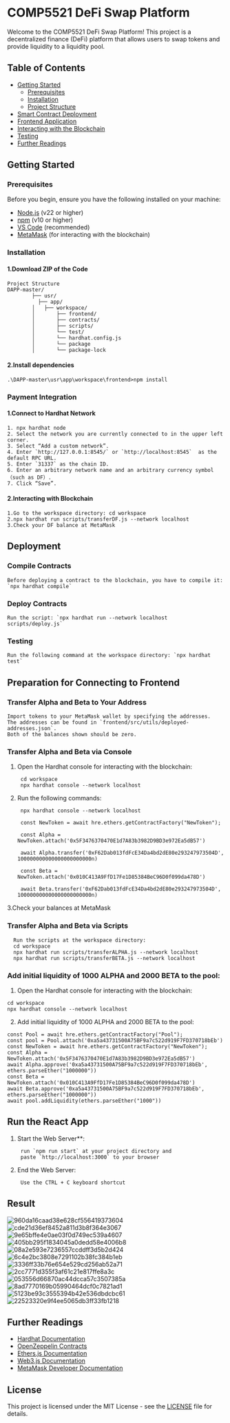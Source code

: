 # COMP5521 DeFi Swap Platform

Welcome to the COMP5521 DeFi Swap Platform! This project is a decentralized finance (DeFi) platform that allows users to swap tokens and provide liquidity to a liquidity pool.

## Table of Contents
- [Getting Started](#getting-started)
  - [Prerequisites](#prerequisites)
  - [Installation](#installation)
  - [Project Structure](#project-structure)
- [Smart Contract Deployment](#Deployment)
- [Frontend Application](#frontend-application)
- [Interacting with the Blockchain](#interacting-with-the-blockchain)
- [Testing](#testing)
- [Further Readings](#further-readings)

## Getting Started

### Prerequisites
Before you begin, ensure you have the following installed on your machine:
- [Node.js](https://nodejs.org/) (v22 or higher)
- [npm](https://www.npmjs.com/) (v10 or higher)
- [VS Code](https://code.visualstudio.com/) (recommended)
- [MetaMask](https://metamask.io/) (for interacting with the blockchain)

### Installation

#### 1.Download ZIP of the Code
    Project Structure
    DAPP-master/
            ├── usr/                                       
              ├── app/           
            │   ├── workspace/                                   
            │       ├── frontend/
            │       ├── contracts/       
            │       ├── scripts/           
            │       └── test/
            │       └── hardhat.config.js
            │       └── package
            │       └── package-lock               
        
#### 2.Install dependencies
    .\DAPP-master\usr\app\workspace\frontend>npm install

### Payment Integration

#### 1.Connect to Hardhat Network
    1. npx hardhat node
    2. Select the network you are currently connected to in the upper left corner.
    3. Select “Add a custom network”.
    4. Enter `http://127.0.0.1:8545/` or `http://localhost:8545`  as the default RPC URL.
    5. Enter `31337` as the chain ID.
    6. Enter an arbitrary network name and an arbitrary currency symbol（such as DF）.
    7. Click “Save”.

#### 2.Interacting with Blockchain 
    1.Go to the workspace directory: cd workspace
    2.npx hardhat run scripts/transferDF.js --network localhost
    3.Check your DF balance at MetaMask

## Deployment

### Compile Contracts

    Before deploying a contract to the blockchain, you have to compile it: `npx hardhat compile`

### Deploy Contracts

    Run the script: `npx hardhat run --network localhost scripts/deploy.js`

### Testing

    Run the following command at the workspace directory: `npx hardhat test`

## Preparation for Connecting to Frontend

### Transfer Alpha and Beta to Your Address

    Import tokens to your MetaMask wallet by specifying the addresses. 
    The addresses can be found in `frontend/src/utils/deployed-addresses.json`. 
    Both of the balances shown should be zero.

### Transfer Alpha and Beta via Console

1. Open the Hardhat console for interacting with the blockchain:

        cd workspace
        npx hardhat console --network localhost
    
2. Run the following commands:

        npx hardhat console --network localhost
        
        const NewToken = await hre.ethers.getContractFactory("NewToken");
        
        const Alpha = NewToken.attach('0x5F3476370470E1d7A83b3982D9BD3e972Ea5dB57')
        
        await Alpha.transfer('0xF62Dab013fdFcE34Da4bd2dE80e293247973504D', 100000000000000000000000n)
        
        const Beta = NewToken.attach('0x010C413A9FfD17Fe1D85384BeC96D0f099da478D')
        
        await Beta.transfer('0xF62Dab013fdFcE34Da4bd2dE80e293247973504D', 100000000000000000000000n)

3.Check your balances at MetaMask

### Transfer Alpha and Beta via Scripts

      Run the scripts at the workspace directory:
      cd workspace
      npx hardhat run scripts/transferALPHA.js --network localhost
      npx hardhat run scripts/transferBETA.js --network localhost
    
### Add initial liquidity of 1000 ALPHA and 2000 BETA to the pool:

   1. Open the Hardhat console for interacting with the blockchain:
      
    cd workspace
    npx hardhat console --network localhost

   2. Add initial liquidity of 1000 ALPHA and 2000 BETA to the pool:
      
    const Pool = await hre.ethers.getContractFactory("Pool");
    const pool = Pool.attach('0xa5a43731500A75BF9a7c522d919F7FD370718bEb')
    const NewToken = await hre.ethers.getContractFactory("NewToken");
    const Alpha = NewToken.attach('0x5F3476370470E1d7A83b3982D9BD3e972Ea5dB57')
    await Alpha.approve('0xa5a43731500A75BF9a7c522d919F7FD370718bEb', ethers.parseEther("1000000"))
    const Beta = NewToken.attach('0x010C413A9FfD17Fe1D85384BeC96D0f099da478D')
    await Beta.approve('0xa5a43731500A75BF9a7c522d919F7FD370718bEb', ethers.parseEther("1000000"))
    await pool.addLiquidity(ethers.parseEther("1000"))
     
## Run the React App
1. Start the Web Server**:
    
        run `npm run start` at your project directory and
        paste `http://localhost:3000` to your browser
2. End the Web Server:
   
        Use the CTRL + C keyboard shortcut

## Result 
![960da16caad38e628cf556419373604](https://github.com/user-attachments/assets/29499df5-2dd2-4461-8400-0ad7416d0f20)
![cde21d36ef8452a811d3b8f364e3067](https://github.com/user-attachments/assets/ebcf5ed0-a2bb-41cc-9ddf-61f1f58280f7)
![9e65bffe4e0ae03f0d749ec539a4607](https://github.com/user-attachments/assets/66c4933e-6c6d-44fb-872a-8440a64fd3ac)
![405bb295f1834045a0dedd58e4006b8](https://github.com/user-attachments/assets/af7a3cfd-c304-40a2-870a-d9b2dd99ede9)
![08a2e593e7236557ccddff3d5b2d424](https://github.com/user-attachments/assets/668ed129-bede-4118-bc4b-40c99661c786)
![6c4e2bc3808e7291102b38fc384b1eb](https://github.com/user-attachments/assets/21228082-75ab-45ba-8bb9-f775c84f8da1)
![3336ff33b76e654e529cd256ab52a71](https://github.com/user-attachments/assets/cc0211a2-87cc-4c5f-a6b9-f1b172780b3a)
![2cc7771d355f3af61c21e817ffe8a3c](https://github.com/user-attachments/assets/02c413db-d3cf-483b-9f34-de7355aec52d)
![053556d66870ac44dcca57c3507385a](https://github.com/user-attachments/assets/1074ae62-01da-47f0-9d2f-79b72887af74)
![8ad7770169b05990464dcf0c7821ad1](https://github.com/user-attachments/assets/a19da82a-7896-44da-baf6-1d4bfc2d28ee)
![5123be93c3555394b42e536dbdcbc61](https://github.com/user-attachments/assets/922822b3-b832-4a20-92d2-e378afa86680)
![22523320e9f4ee5065db3ff33fb1218](https://github.com/user-attachments/assets/6aad292c-1e83-4987-b2ec-338077d22577)

## Further Readings
- [Hardhat Documentation](https://hardhat.org/)
- [OpenZeppelin Contracts](https://openzeppelin.com/contracts/)
- [Ethers.js Documentation](https://docs.ethers.io/)
- [Web3.js Documentation](https://web3js.readthedocs.io/)
- [MetaMask Developer Documentation](https://docs.metamask.io/)

## License
This project is licensed under the MIT License - see the [LICENSE](LICENSE) file for details.

